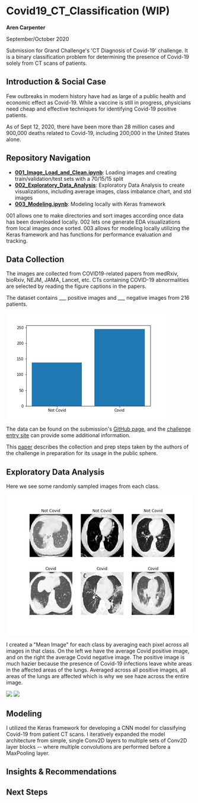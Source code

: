 # Covid19_CT_Classification (WIP)

**Aren Carpenter**

September/October 2020

Submission for Grand Challenge's 'CT Diagnosis of Covid-19' challenge. It is a binary classification problem for determining the presence of Covid-19 solely from CT scans of patients. 

## Introduction & Social Case

Few outbreaks in modern history have had as large of a public health and economic effect as Covid-19. While a vaccine is still in progress, physicians need cheap and effective techniques for identifying Covid-19 positive patients. 

As of Sept 12, 2020, there have been more than 28 million cases and 900,000 deaths related to Covid-19, including 200,000 in the United States alone. 

## Repository Navigation

* **[001_Image_Load_and_Clean.ipynb](001_Image_Load_and_Clean.ipynb)**: Loading images and creating train/validation/test sets with a 70/15/15 split
* **[002_Exploratory_Data_Analysis](002_Exploratory_Data_Analysis.ipynb)**: Exploratory Data Analysis to create visualizations, including average images, class imbalance chart, and std images
* **[003_Modeling.ipynb](003_Modeling.ipynb)**: Modeling locally with Keras framework

001 allows one to make directories and sort images according once data has been downloaded locally. 002 lets one generate EDA visualizations from local images once sorted. 003 allows for modeling locally utilizing the Keras framework and has functions for performance evaluation and tracking.

## Data Collection

The images are collected from COVID19-related papers from medRxiv, bioRxiv, NEJM, JAMA, Lancet, etc. CTs containing COVID-19 abnormalities are selected by reading the figure captions in the papers.

The dataset contains ___ positive images and ___ negative images from 216 patients.

![](Images/class_imbalance.png)

The data can be found on the submission's [GitHub page](https://github.com/UCSD-AI4H/COVID-CT), and the [challenge entry site](https://covid-ct.grand-challenge.org/CT-diagnosis-of-COVID-19/) can provide some additional information.

This [paper](https://arxiv.org/pdf/2003.13865.pdf) describes the collection and prep steps taken by the authors of the challenge in preparation for its usage in the public sphere. 

## Exploratory Data Analysis

Here we see some randomly sampled images from each class. 

![](Images/sample_images.png)

I created a "Mean Image" for each class by averaging each pixel across all images in that class. On the left we have the average Covid positive image, and on the right the average Covid negative image. The positive image is much hazier because the presence of Covid-19 infections leave white areas in the affected areas of the lungs. Averaged across all positive images, all areas of the lungs are affected which is why we see haze across the entire image. 

<p float="middle">
  <img src="Images/Average Covid" width="300" />
  <img src="Images/Average Not Covid" width="300" />
</p>

## Modeling

I utilized the Keras framework for developing a CNN model for classifying Covid-19 from patient CT scans. I iteratively expanded the model architecture from simple, single Conv2D layers to multiple sets of Conv2D layer blocks -- where multiple convolutions are performed before a MaxPooling layer. 

## Insights & Recommendations

## Next Steps
